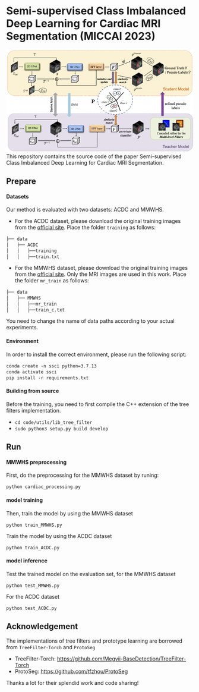 # Semi-supervised Class Imbalanced Deep Learning for Cardiac MRI Segmentation (MICCAI 2023)
![](figures/model.png)
This repository contains the source code of the paper Semi-supervised Class Imbalanced Deep Learning for Cardiac MRI Segmentation.
## Prepare
#### Datasets
Our method is evaluated with two datasets: ACDC and MMWHS.
* For the ACDC dataset, please download the original training images from the [official site](https://www.creatis.insa-lyon.fr/Challenge/acdc/databases.html). Place the folder `training` as follows:
```
├── data
│   ├── ACDC
│   │   ├──training
│   │   ├──train.txt
```
* For the MMWHS dataset, please download the original training images from the [official site](http://www.sdspeople.fudan.edu.cn/zhuangxiahai/0/mmwhs/). Only the MRI images are used in this work. Place the folder `mr_train` as follows:
```
├── data
│   ├── MMWHS
│   │   ├──mr_train
│   │   ├──train_c.txt
```
You need to change the name of data paths according to your actual experiments.

#### Environment
In order to install the correct environment, please run the following script:
```
conda create -n ssci python=3.7.13
conda activate ssci
pip install -r requirements.txt
```

#### Building from source
Before the training, you need to first compile the C++ extension of the tree filters implementation.
* `cd code/utils/lib_tree_filter`
* `sudo python3 setup.py build develop`

## Run
#### MMWHS preprocessing
First, do the preprocessing for the MMWHS dataset by runing: 
```
python cardiac_processing.py
```

#### model training
Then, train the model by using the MMWHS dataset
```
python train_MMWHS.py
```
Train the model by using the ACDC dataset
```
python train_ACDC.py
```
#### model inference
Test the trained model on the evaluation set, for the MMWHS dataset
```
python test_MMWHS.py
```
For the ACDC dataset
```
python test_ACDC.py
```


## Acknowledgement
The implementations of tree filters and prototype learning are borrowed from `TreeFilter-Torch` and `ProtoSeg`
* TreeFilter-Torch: https://github.com/Megvii-BaseDetection/TreeFilter-Torch
* ProtoSeg: https://github.com/tfzhou/ProtoSeg

Thanks a lot for their splendid work and code sharing!
